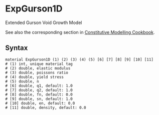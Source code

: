 # ExpGurson1D

Extended Gurson Void Growth Model

See also the corresponding section in [Constitutive Modelling Cookbook](https://github.com/TLCFEM/constitutive-modelling-cookbook/releases/download/latest/COOKBOOK.pdf).

## Syntax

```
material ExpGurson1D (1) (2) (3) (4) (5) [6] [7] [8] [9] [10] [11]
# (1) int, unique material tag
# (2) double, elastic modulus
# (3) double, poissons ratio
# (4) double, yield stress
# (5) double, n
# [6] double, q1, default: 1.0
# [7] double, q2, default: 1.0
# [8] double, fn, default: 0.0
# [9] double, sn, default: 1.0
# [10] double, en, default: 0.0
# [11] double, density, default: 0.0
```
